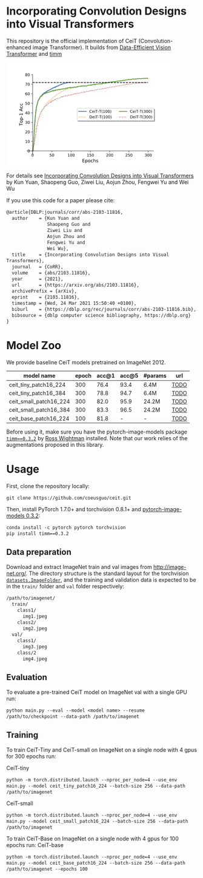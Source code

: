 # Incorporating Convolution Designs into Visual Transformers


This repository is the official implementation of CeiT (Convolution-enhanced image Transformer). It builds from [Data-Efficient Vision Transformer](https://github.com/facebookresearch/deit) and [timm](https://github.com/rwightman/pytorch-image-models)

![CeiT](ceit.png)

For details see [Incorporating Convolution Designs into Visual Transformers](https://arxiv.org/pdf/2103.11816.pdf) by Kun Yuan, Shaopeng Guo, Ziwei Liu, Aojun Zhou, Fengwei Yu and Wei Wu

If you use this code for a paper please cite:

```
@article{DBLP:journals/corr/abs-2103-11816,
  author    = {Kun Yuan and
               Shaopeng Guo and
               Ziwei Liu and
               Aojun Zhou and
               Fengwei Yu and
               Wei Wu},
  title     = {Incorporating Convolution Designs into Visual Transformers},
  journal   = {CoRR},
  volume    = {abs/2103.11816},
  year      = {2021},
  url       = {https://arxiv.org/abs/2103.11816},
  archivePrefix = {arXiv},
  eprint    = {2103.11816},
  timestamp = {Wed, 24 Mar 2021 15:50:40 +0100},
  biburl    = {https://dblp.org/rec/journals/corr/abs-2103-11816.bib},
  bibsource = {dblp computer science bibliography, https://dblp.org}
}
```

# Model Zoo

We provide baseline CeiT models pretrained on ImageNet 2012.

| model name | epoch | acc@1 | acc@5 | #params | url |
| --- | --- | --- | --- | --- | --- |
| ceit_tiny_patch16_224 | 300 | 76.4 | 93.4 | 6.4M | [TODO](TODO) |
| ceit_tiny_patch16_384 | 300 | 78.8| 94.7 | 6.4M| [TODO](TODO) |
| ceit_small_patch16_224 | 300 | 82.0 | 95.9 | 24.2M | [TODO](TODO) |
| ceit_small_patch16_384 | 300 | 83.3 | 96.5 | 24.2M | [TODO](TODO) |
| ceit_base_patch16_224 | 100 | 81.8 | - | - | [TODO](TODO) |

Before using it, make sure you have the pytorch-image-models package [`timm==0.3.2`](https://github.com/rwightman/pytorch-image-models) by [Ross Wightman](https://github.com/rwightman) installed. Note that our work relies of the augmentations proposed in this library.

# Usage

First, clone the repository locally:
```
git clone https://github.com/coeusguo/ceit.git
```
Then, install PyTorch 1.7.0+ and torchvision 0.8.1+ and [pytorch-image-models 0.3.2](https://github.com/rwightman/pytorch-image-models):

```
conda install -c pytorch pytorch torchvision
pip install timm==0.3.2
```

## Data preparation

Download and extract ImageNet train and val images from http://image-net.org/.
The directory structure is the standard layout for the torchvision [`datasets.ImageFolder`](https://pytorch.org/docs/stable/torchvision/datasets.html#imagefolder), and the training and validation data is expected to be in the `train/` folder and `val` folder respectively:

```
/path/to/imagenet/
  train/
    class1/
      img1.jpeg
    class2/
      img2.jpeg
  val/
    class1/
      img3.jpeg
    class/2
      img4.jpeg
```

## Evaluation
To evaluate a pre-trained CeiT model on ImageNet val with a single GPU run:
```
python main.py --eval --model <model name> --resume /path/to/checkpoint --data-path /path/to/imagenet
```

## Training
To train CeiT-Tiny and CeiT-small on ImageNet on a single node with 4 gpus for 300 epochs run:

CeiT-tiny
```
python -m torch.distributed.launch --nproc_per_node=4 --use_env main.py --model ceit_tiny_patch16_224 --batch-size 256 --data-path /path/to/imagenet
```

CeiT-small
```
python -m torch.distributed.launch --nproc_per_node=4 --use_env main.py --model ceit_small_patch16_224 --batch-size 256 --data-path /path/to/imagenet
```

To train CeiT-Base on ImageNet on a single node with 4 gpus for 100 epochs run:
CeiT-base
```
python -m torch.distributed.launch --nproc_per_node=4 --use_env main.py --model ceit_base_patch16_224 --batch-size 256 --data-path /path/to/imagenet --epochs 100
```
